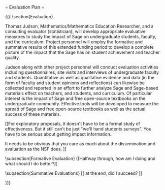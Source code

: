 = Evaluation Plan =

{{{
\section{Evaluation}

Thomas Judson, Mathematics/Mathematics Education Researcher, and a consulting evaluator (statistician), will develop appropriate evaluative measures to study the impact of Sage on undergraduate students, faculty, and the curriculum.  Project personnel will employ the formative and summative results of this extended funding period to develop a complete picture of the impact that the Sage has on student achievement and teacher quality.

Judson along with other project personnel will conduct evaluation activities including questionnaires, site visits and interviews of undergraduate faculty and students. Quantitative as well as qualitative evidence and data (in the form of faculty and student opinions and reflections) can likewise be collected and reported in an effort to further analyze Sage and Sage-based materials effect on teachers, and students, and curriculum. Of particular interest is the impact of Sage and free open-source textbooks on the undergraduate community.  Effective tools will be developed to measure the spread of Sage and free open-source textbooks as well as the actual success of these materials.


[[For exploratory proposals, it doesn't have to be a formal study of effectiveness. 
But it still can't be just "we'll hand students surveys". You have to be 
serious about getting impact information.


It needs to be obvious that you care as much about the dissemination and evaluation 
as the NSF does. ]]

\subsection{Formative Evaluation}
[[Halfway through, how am I doing and what should I do better?]]

\subsection{Summative Evaluations}
[[ at the end, did I succeed? ]]

}}}
